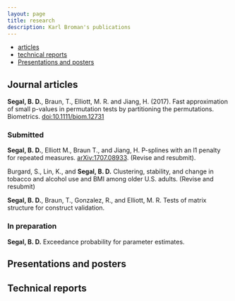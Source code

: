```yaml
---
layout: page
title: research
description: Karl Broman's publications
---
```


<div class="navbar">
    <div class="navbar-inner">
        <ul class="nav">
            <li><a href="#articles">articles</a></li>
            <li><a href="#techreports">technical reports</a></li>
            <li><a href="#presentposter">Presentations and posters</a></li>
        </ul>
    </div>
</div>

## <a name="articles"></a>Journal articles

**Segal, B. D.**, Braun, T., Elliott, M. R. and Jiang, H. (2017). Fast approximation of small p-values in permutation tests by partitioning the permutations. Biometrics. [doi:10.1111/biom.12731](http://dx.doi.org/10.1111/biom.12731)

### Submitted

**Segal, B. D.**, Elliott M., Braun T., and Jiang, H.  P-splines with an l1 penalty for repeated measures. [arXiv:1707.08933](https://arxiv.org/abs/1707.08933). (Revise and resubmit).

Burgard, S., Lin, K., and **Segal, B. D.** Clustering, stability, and change in tobacco and alcohol use and BMI among older U.S. adults. (Revise and resubmit)

**Segal, B. D.**, Braun, T., Gonzalez, R., and Elliott, M. R. Tests of matrix structure for construct validation.

### In preparation

**Segal, B. D.** Exceedance probability for parameter estimates.

## <a name="presentposter"></a>Presentations and posters
## <a name="techreports"></a>Technical reports
